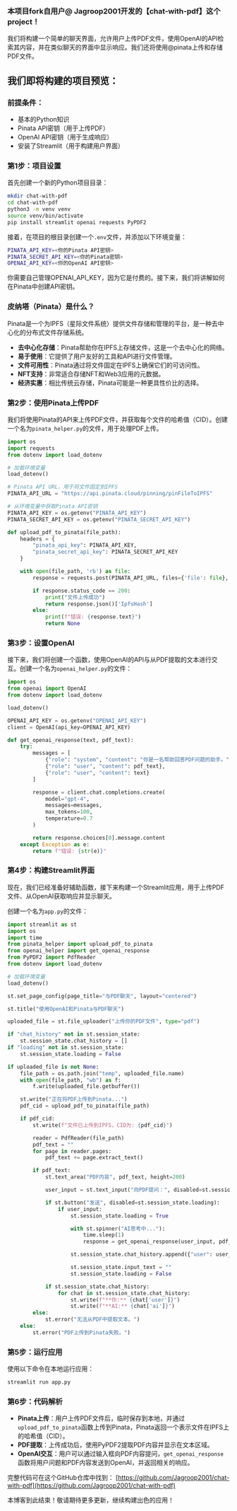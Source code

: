 
### 本项目fork自用户@ Jagroop2001开发的【chat-with-pdf】这个project！

我们将构建一个简单的聊天界面，允许用户上传PDF文件，使用OpenAI的API检索其内容，并在类似聊天的界面中显示响应。我们还将使用@pinata上传和存储PDF文件。

## 我们即将构建的项目预览：

### 前提条件：

- 基本的Python知识
- Pinata API密钥（用于上传PDF）
- OpenAI API密钥（用于生成响应）
- 安装了Streamlit（用于构建用户界面）

### 第1步：项目设置

首先创建一个新的Python项目目录：

```bash
mkdir chat-with-pdf
cd chat-with-pdf
python3 -m venv venv
source venv/bin/activate
pip install streamlit openai requests PyPDF2
```

接着，在项目的根目录创建一个`.env`文件，并添加以下环境变量：

```bash
PINATA_API_KEY=<你的Pinata API密钥>
PINATA_SECRET_API_KEY=<你的Pinata密钥>
OPENAI_API_KEY=<你的OpenAI API密钥>
```

你需要自己管理OPENAI_API_KEY，因为它是付费的。接下来，我们将讲解如何在Pinata中创建API密钥。

### 皮纳塔（Pinata）是什么？

Pinata是一个为IPFS（星际文件系统）提供文件存储和管理的平台，是一种去中心化的分布式文件存储系统。

- **去中心化存储**：Pinata帮助你在IPFS上存储文件，这是一个去中心化的网络。
- **易于使用**：它提供了用户友好的工具和API进行文件管理。
- **文件可用性**：Pinata通过将文件固定在IPFS上确保它们的可访问性。
- **NFT支持**：非常适合存储NFT和Web3应用的元数据。
- **经济实惠**：相比传统云存储，Pinata可能是一种更具性价比的选择。

### 第2步：使用Pinata上传PDF

我们将使用Pinata的API来上传PDF文件，并获取每个文件的哈希值（CID）。创建一个名为`pinata_helper.py`的文件，用于处理PDF上传。

```python
import os
import requests
from dotenv import load_dotenv

# 加载环境变量
load_dotenv()

# Pinata API URL，用于将文件固定到IPFS
PINATA_API_URL = "https://api.pinata.cloud/pinning/pinFileToIPFS"

# 从环境变量中获取Pinata API密钥
PINATA_API_KEY = os.getenv("PINATA_API_KEY")
PINATA_SECRET_API_KEY = os.getenv("PINATA_SECRET_API_KEY")

def upload_pdf_to_pinata(file_path):
    headers = {
        "pinata_api_key": PINATA_API_KEY,
        "pinata_secret_api_key": PINATA_SECRET_API_KEY
    }

    with open(file_path, 'rb') as file:
        response = requests.post(PINATA_API_URL, files={'file': file}, headers=headers)

        if response.status_code == 200:
            print("文件上传成功")
            return response.json()['IpfsHash']
        else:
            print(f"错误: {response.text}")
            return None
```

### 第3步：设置OpenAI

接下来，我们将创建一个函数，使用OpenAI的API与从PDF提取的文本进行交互。创建一个名为`openai_helper.py`的文件：

```python
import os
from openai import OpenAI
from dotenv import load_dotenv

load_dotenv()

OPENAI_API_KEY = os.getenv("OPENAI_API_KEY")
client = OpenAI(api_key=OPENAI_API_KEY)

def get_openai_response(text, pdf_text):
    try:
        messages = [
            {"role": "system", "content": "你是一名帮助回答PDF问题的助手。"},
            {"role": "user", "content": pdf_text},
            {"role": "user", "content": text}
        ]

        response = client.chat.completions.create(
            model="gpt-4",
            messages=messages,
            max_tokens=100,
            temperature=0.7
        )

        return response.choices[0].message.content
    except Exception as e:
        return f"错误: {str(e)}"
```

### 第4步：构建Streamlit界面

现在，我们已经准备好辅助函数，接下来构建一个Streamlit应用，用于上传PDF文件、从OpenAI获取响应并显示聊天。

创建一个名为`app.py`的文件：

```python
import streamlit as st
import os
import time
from pinata_helper import upload_pdf_to_pinata
from openai_helper import get_openai_response
from PyPDF2 import PdfReader
from dotenv import load_dotenv

# 加载环境变量
load_dotenv()

st.set_page_config(page_title="与PDF聊天", layout="centered")

st.title("使用OpenAI和Pinata与PDF聊天")

uploaded_file = st.file_uploader("上传你的PDF文件", type="pdf")

if "chat_history" not in st.session_state:
    st.session_state.chat_history = []
if "loading" not in st.session_state:
    st.session_state.loading = False

if uploaded_file is not None:
    file_path = os.path.join("temp", uploaded_file.name)
    with open(file_path, "wb") as f:
        f.write(uploaded_file.getbuffer())

    st.write("正在将PDF上传到Pinata...")
    pdf_cid = upload_pdf_to_pinata(file_path)

    if pdf_cid:
        st.write(f"文件已上传到IPFS，CID为: {pdf_cid}")

        reader = PdfReader(file_path)
        pdf_text = ""
        for page in reader.pages:
            pdf_text += page.extract_text()

        if pdf_text:
            st.text_area("PDF内容", pdf_text, height=200)

            user_input = st.text_input("向PDF提问：", disabled=st.session_state.loading)

            if st.button("发送", disabled=st.session_state.loading):
                if user_input:
                    st.session_state.loading = True

                    with st.spinner("AI思考中..."):
                        time.sleep(1)
                        response = get_openai_response(user_input, pdf_text)

                    st.session_state.chat_history.append({"user": user_input, "ai": response})

                    st.session_state.input_text = ""
                    st.session_state.loading = False

            if st.session_state.chat_history:
                for chat in st.session_state.chat_history:
                    st.write(f"**你:** {chat['user']}")
                    st.write(f"**AI:** {chat['ai']}")
        else:
            st.error("无法从PDF中提取文本。")
    else:
        st.error("PDF上传到Pinata失败。")
```

### 第5步：运行应用

使用以下命令在本地运行应用：

```bash
streamlit run app.py
```

### 第6步：代码解析

- **Pinata上传**：用户上传PDF文件后，临时保存到本地，并通过`upload_pdf_to_pinata`函数上传到Pinata，Pinata返回一个表示文件在IPFS上的哈希值（CID）。
- **PDF提取**：上传成功后，使用PyPDF2提取PDF内容并显示在文本区域。
- **OpenAI交互**：用户可以通过输入框向PDF内容提问，`get_openai_response`函数将用户问题和PDF内容发送到OpenAI，并返回相关的响应。

完整代码可在这个GitHub仓库中找到：
[https://github.com/Jagroop2001/chat-with-pdf](https://github.com/Jagroop2001/chat-with-pdf)

本博客到此结束！敬请期待更多更新，继续构建出色的应用！
